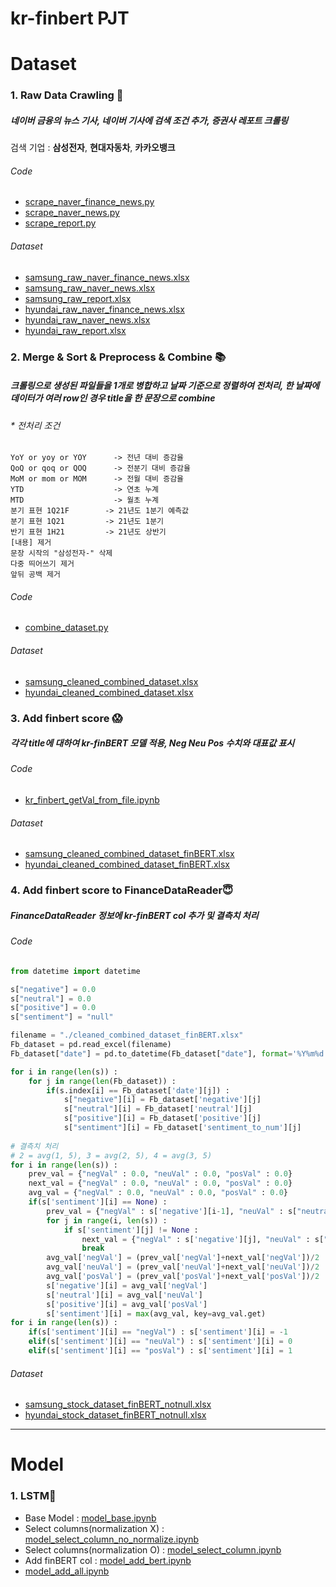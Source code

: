 # kr-finbert PJT

# Dataset
### 1. Raw Data Crawling 📄
##### 네이버 금융의 뉴스 기사, 네이버 기사에 검색 조건 추가, 증권사 레포트 크롤링
검색 기업 : **삼성전자**, **현대자동차**, **카카오뱅크**
###### Code
* [scrape_naver_finance_news.py](https://github.com/SNU-dataproject/kr-finbert/blob/main/scrape_naver_finance_news.py)
* [scrape_naver_news.py](https://github.com/SNU-dataproject/kr-finbert/blob/main/scrape_naver_news.py)
* [scrape_report.py](https://github.com/SNU-dataproject/kr-finbert/blob/main/scrape_report.py)
###### Dataset
* [samsung_raw_naver_finance_news.xlsx](https://github.com/SNU-dataproject/kr-finbert/blob/main/datasets/samsung_raw_naver_finance_news.xlsx)
* [samsung_raw_naver_news.xlsx](https://github.com/SNU-dataproject/kr-finbert/blob/main/datasets/samsung_raw_naver_news.xlsx)
* [samsung_raw_report.xlsx](https://github.com/SNU-dataproject/kr-finbert/blob/main/datasets/samsung_raw_report.xlsx)
* [hyundai_raw_naver_finance_news.xlsx](https://github.com/SNU-dataproject/kr-finbert/blob/main/datasets/hyundai_raw_naver_finance_news.xlsx)
* [hyundai_raw_naver_news.xlsx](https://github.com/SNU-dataproject/kr-finbert/blob/main/datasets/hyundai_raw_naver_news.xlsx)
* [hyundai_raw_report.xlsx](https://github.com/SNU-dataproject/kr-finbert/blob/main/datasets/hyundai_raw_report.xlsx)

### 2. Merge & Sort & Preprocess & Combine 📚
##### 크롤링으로 생성된 파일들을 1개로 병합하고 날짜 기준으로 정렬하여 전처리, 한 날짜에 데이터가 여러 row인 경우 title을 한 문장으로 combine
###### * 전처리 조건
```
YoY or yoy or YOY      -> 전년 대비 증감율
QoQ or qoq or QOQ      -> 전분기 대비 증감율
MoM or mom or MOM      -> 전월 대비 증감율
YTD                    -> 연초 누계
MTD                    -> 월초 누계
분기 표현 1Q21F        -> 21년도 1분기 예측값
분기 표현 1Q21         -> 21년도 1분기
반기 표현 1H21         -> 21년도 상반기
[내용] 제거
문장 시작의 "삼성전자-" 삭제
다중 띄어쓰기 제거
앞뒤 공백 제거
```

###### Code
* [combine_dataset.py](https://github.com/SNU-dataproject/kr-finbert/blob/main/combine_dataset.py)
###### Dataset
* [samsung_cleaned_combined_dataset.xlsx](https://github.com/SNU-dataproject/kr-finbert/blob/main/datasets/samsung_cleaned_combined_dataset.xlsx)
* [hyundai_cleaned_combined_dataset.xlsx](https://github.com/SNU-dataproject/kr-finbert/blob/main/datasets/hyundai_cleaned_combined_dataset.xlsx)


### 3. Add finbert score 😱
##### 각각 title에 대하여 kr-finBERT 모델 적용, Neg Neu Pos 수치와 대표값 표시
###### Code
* [kr_finbert_getVal_from_file.ipynb](https://github.com/SNU-dataproject/kr-finbert/blob/main/kr_finbert_getVal_from_file.ipynb)
###### Dataset
* [samsung_cleaned_combined_dataset_finBERT.xlsx](https://github.com/SNU-dataproject/kr-finbert/blob/main/datasets/samsung_cleaned_combined_dataset_finBERT.xlsx)
* [hyundai_cleaned_combined_dataset_finBERT.xlsx](https://github.com/SNU-dataproject/kr-finbert/blob/main/datasets/hyundai_cleaned_combined_dataset_finBERT.xlsx)

### 4. Add finbert score to FinanceDataReader😇
##### FinanceDataReader 정보에 kr-finBERT col 추가 및 결측치 처리
###### Code
``` python
from datetime import datetime

s["negative"] = 0.0
s["neutral"] = 0.0
s["positive"] = 0.0
s["sentiment"] = "null"

filename = "./cleaned_combined_dataset_finBERT.xlsx"
Fb_dataset = pd.read_excel(filename)
Fb_dataset["date"] = pd.to_datetime(Fb_dataset["date"], format='%Y%m%d')

for i in range(len(s)) : 
    for j in range(len(Fb_dataset)) :
        if(s.index[i] == Fb_dataset['date'][j]) :
            s["negative"][i] = Fb_dataset['negative'][j]
            s["neutral"][i] = Fb_dataset['neutral'][j]
            s["positive"][i] = Fb_dataset['positive'][j]
            s["sentiment"][i] = Fb_dataset['sentiment_to_num'][j]
            
# 결측치 처리
# 2 = avg(1, 5), 3 = avg(2, 5), 4 = avg(3, 5) 
for i in range(len(s)) : 
    prev_val = {"negVal" : 0.0, "neuVal" : 0.0, "posVal" : 0.0}
    next_val = {"negVal" : 0.0, "neuVal" : 0.0, "posVal" : 0.0}
    avg_val = {"negVal" : 0.0, "neuVal" : 0.0, "posVal" : 0.0}
    if(s['sentiment'][i] == None) :
        prev_val = {"negVal" : s['negative'][i-1], "neuVal" : s["neutral"][i-1], "posVal" : s["positive"][i-1]}
        for j in range(i, len(s)) :
            if s['sentiment'][j] != None :
                next_val = {"negVal" : s['negative'][j], "neuVal" : s["neutral"][j], "posVal" : s["positive"][j]}
                break
        avg_val['negVal'] = (prev_val['negVal']+next_val['negVal'])/2
        avg_val['neuVal'] = (prev_val['neuVal']+next_val['neuVal'])/2
        avg_val['posVal'] = (prev_val['posVal']+next_val['posVal'])/2
        s['negative'][i] = avg_val['negVal']
        s['neutral'][i] = avg_val['neuVal']
        s['positive'][i] = avg_val['posVal']
        s['sentiment'][i] = max(avg_val, key=avg_val.get)
for i in range(len(s)) :
    if(s['sentiment'][i] == "negVal") : s['sentiment'][i] = -1
    elif(s['sentiment'][i] == "neuVal") : s['sentiment'][i] = 0
    elif(s['sentiment'][i] == "posVal") : s['sentiment'][i] = 1
```
###### Dataset
* [samsung_stock_dataset_finBERT_notnull.xlsx](https://github.com/SNU-dataproject/kr-finbert/blob/main/datasets/samsung_stock_dataset_finBERT_notnull.xlsx)
* [hyundai_stock_dataset_finBERT_notnull.xlsx](https://github.com/SNU-dataproject/kr-finbert/blob/main/datasets/hyundai_stock_dataset_finBERT_notnull.xlsx)

---

# Model
### 1. LSTM📝
* Base Model : [model_base.ipynb](https://github.com/SNU-dataproject/kr-finbert/blob/main/model/model_base.ipynb)
* Select columns(normalization X) : [model_select_column_no_normalize.ipynb](https://github.com/SNU-dataproject/kr-finbert/blob/main/model/model_select_column_no_normalize.ipynb)
* Select columns(normalization O) : [model_select_column.ipynb](https://github.com/SNU-dataproject/kr-finbert/blob/main/model/model_select_column.ipynb)
* Add finBERT col : [model_add_bert.ipynb](https://github.com/SNU-dataproject/kr-finbert/blob/main/model/model_add_bert.ipynb)
* [model_add_all.ipynb](https://github.com/SNU-dataproject/kr-finbert/blob/main/model/model_add_all.ipynb)
